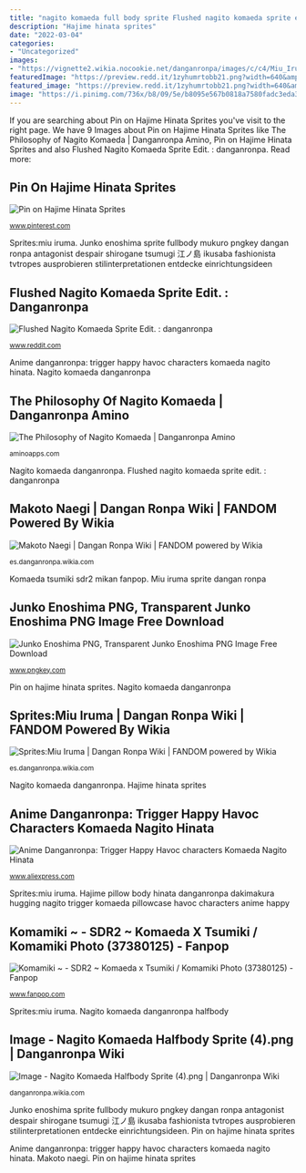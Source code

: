 ```yaml
---
title: "nagito komaeda full body sprite Flushed nagito komaeda sprite edit. : danganronpa"
description: "Hajime hinata sprites"
date: "2022-03-04"
categories:
- "Uncategorized"
images:
- "https://vignette2.wikia.nocookie.net/danganronpa/images/c/c4/Miu_Iruma_Halfbody_Sprite_10.png/revision/latest?cb=20170305191147&amp;path-prefix=es"
featuredImage: "https://preview.redd.it/1zyhumrtobb21.png?width=640&amp;crop=smart&amp;auto=webp&amp;s=7359ff2d6d0d1d78bad6e63b2e195b7e27cbe757"
featured_image: "https://preview.redd.it/1zyhumrtobb21.png?width=640&amp;crop=smart&amp;auto=webp&amp;s=7359ff2d6d0d1d78bad6e63b2e195b7e27cbe757"
image: "https://i.pinimg.com/736x/b8/09/5e/b8095e567b0818a7580fadc3eda3c777.jpg"
---
```


If you are searching about Pin on Hajime Hinata Sprites you've visit to the right page. We have 9 Images about Pin on Hajime Hinata Sprites like The Philosophy of Nagito Komaeda | Danganronpa Amino, Pin on Hajime Hinata Sprites and also Flushed Nagito Komaeda Sprite Edit. : danganronpa. Read more:

## Pin On Hajime Hinata Sprites

![Pin on Hajime Hinata Sprites](https://i.pinimg.com/736x/b8/09/5e/b8095e567b0818a7580fadc3eda3c777.jpg "The philosophy of nagito komaeda")

<small>www.pinterest.com</small>

Sprites:miu iruma. Junko enoshima sprite fullbody mukuro pngkey dangan ronpa antagonist despair shirogane tsumugi 江ノ島 ikusaba fashionista tvtropes ausprobieren stilinterpretationen entdecke einrichtungsideen

## Flushed Nagito Komaeda Sprite Edit. : Danganronpa

![Flushed Nagito Komaeda Sprite Edit. : danganronpa](https://preview.redd.it/1zyhumrtobb21.png?width=640&amp;crop=smart&amp;auto=webp&amp;s=7359ff2d6d0d1d78bad6e63b2e195b7e27cbe757 "Hajime hinata sprites")

<small>www.reddit.com</small>

Anime danganronpa: trigger happy havoc characters komaeda nagito hinata. Nagito komaeda danganronpa

## The Philosophy Of Nagito Komaeda | Danganronpa Amino

![The Philosophy of Nagito Komaeda | Danganronpa Amino](http://pm1.narvii.com/6911/85488fc7b1b5d303b207a84629e4bba3334de594r1-563-551v2_uhq.jpg "Nagito komaeda danganronpa")

<small>aminoapps.com</small>

Nagito komaeda danganronpa. Flushed nagito komaeda sprite edit. : danganronpa

## Makoto Naegi | Dangan Ronpa Wiki | FANDOM Powered By Wikia

![Makoto Naegi | Dangan Ronpa Wiki | FANDOM powered by Wikia](https://vignette.wikia.nocookie.net/danganronpa/images/6/60/Makoto_full_body_sprite_01.png/revision/latest?cb=20150216141253&amp;path-prefix=es "Hajime hinata sprites")

<small>es.danganronpa.wikia.com</small>

Komaeda tsumiki sdr2 mikan fanpop. Miu iruma sprite dangan ronpa

## Junko Enoshima PNG, Transparent Junko Enoshima PNG Image Free Download

![Junko Enoshima PNG, Transparent Junko Enoshima PNG Image Free Download](https://smallimg.pngkey.com/png/small/227-2277946_junko-enoshima-is-the-central-antagonist-of-the.png "Makoto naegi")

<small>www.pngkey.com</small>

Pin on hajime hinata sprites. Nagito komaeda danganronpa

## Sprites:Miu Iruma | Dangan Ronpa Wiki | FANDOM Powered By Wikia

![Sprites:Miu Iruma | Dangan Ronpa Wiki | FANDOM powered by Wikia](https://vignette2.wikia.nocookie.net/danganronpa/images/c/c4/Miu_Iruma_Halfbody_Sprite_10.png/revision/latest?cb=20170305191147&amp;path-prefix=es "Makoto naegi")

<small>es.danganronpa.wikia.com</small>

Nagito komaeda danganronpa. Hajime hinata sprites

## Anime Danganronpa: Trigger Happy Havoc Characters Komaeda Nagito Hinata

![Anime Danganronpa: Trigger Happy Havoc characters Komaeda Nagito Hinata](https://ae01.alicdn.com/kf/HTB1j2klckyWBuNjy0Fpq6yssXXak/Anime-Danganronpa-Trigger-Happy-Havoc-characters-Komaeda-Nagito-Hinata-Hajime-Dakimakura-pillow-cover-Hugging-Body-PillowCase.jpg "Komaeda tsumiki sdr2 mikan fanpop")

<small>www.aliexpress.com</small>

Sprites:miu iruma. Hajime pillow body hinata danganronpa dakimakura hugging nagito trigger komaeda pillowcase havoc characters anime happy

## Komamiki ~ - SDR2 ~ Komaeda X Tsumiki / Komamiki Photo (37380125) - Fanpop

![Komamiki ~ - SDR2 ~ Komaeda x Tsumiki / Komamiki Photo (37380125) - Fanpop](http://images6.fanpop.com/image/photos/37300000/Komamiki-sdr2-komaeda-x-tsumiki-komamiki-37380125-500-280.jpg "Nagito komaeda danganronpa sprites despair flushed trial kindpng mycast")

<small>www.fanpop.com</small>

Sprites:miu iruma. Nagito komaeda danganronpa halfbody

## Image - Nagito Komaeda Halfbody Sprite (4).png | Danganronpa Wiki

![Image - Nagito Komaeda Halfbody Sprite (4).png | Danganronpa Wiki](https://vignette.wikia.nocookie.net/danganronpa/images/a/a0/Nagito_Komaeda_Halfbody_Sprite_(4).png/revision/latest/scale-to-width-down/349?cb=20170816162225 "Makoto naegi sprite fullbody cursed dangan ronpa brazilian")

<small>danganronpa.wikia.com</small>

Junko enoshima sprite fullbody mukuro pngkey dangan ronpa antagonist despair shirogane tsumugi 江ノ島 ikusaba fashionista tvtropes ausprobieren stilinterpretationen entdecke einrichtungsideen. Pin on hajime hinata sprites

Anime danganronpa: trigger happy havoc characters komaeda nagito hinata. Makoto naegi. Pin on hajime hinata sprites
